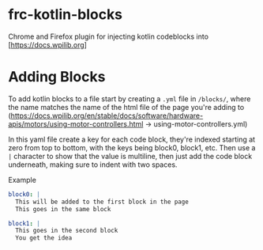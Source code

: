 # frc-kotlin-blocks
 
Chrome and Firefox plugin for injecting kotlin codeblocks into [https://docs.wpilib.org]

# Adding Blocks

To add kotlin blocks to a file start by creating a `.yml` file in `/blocks/`, where the name matches the name of the html file of the page you're adding to (https://docs.wpilib.org/en/stable/docs/software/hardware-apis/motors/using-motor-controllers.html -> using-motor-controllers.yml)

In this yaml file create a key for each code block, they're indexed starting at zero from top to bottom, with the keys being block0, block1, etc. Then use a `|` character to show that the value is multiline, then just add the code block underneath, making sure to indent with two spaces.

Example
```yaml
block0: |
  This will be added to the first block in the page
  This goes in the same block

block1: |
  This goes in the second block
  You get the idea
```
